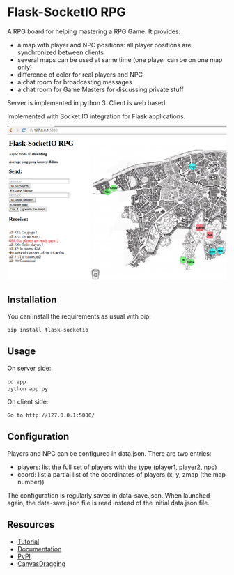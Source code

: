 Flask-SocketIO RPG
==================

A RPG board for helping mastering a RPG Game. It provides:

- a map with player and NPC positions: all player positions are synchronized between clients
- several maps can be used at same time (one player can be on one map only)
- difference of color for real players and NPC
- a chat room for broadcasting messages
- a chat room for Game Masters for discussing private stuff

Server is implemented in python 3. Client is web based.

Implemented with Socket.IO integration for Flask applications.

![screenshot](FS-RPG1.png)

Installation
------------

You can install the requirements as usual with pip:

    pip install flask-socketio

Usage
-----

On server side:

    cd app
    python app.py

On client side:

    Go to http://127.0.0.1:5000/

Configuration
-------------

Players and NPC can be configured in data.json. There are two entries:

- players: list the full set of players with the type (player1, player2, npc)
- coord: list a partial list of the coordinates of players (x, y, zmap (the map number))

The configuration is regularly savec in data-save.json. When launched again, the data-save.json file is read instead of the initial data.json file.
   

Resources
---------

- [Tutorial](http://blog.miguelgrinberg.com/post/easy-websockets-with-flask-and-gevent)
- [Documentation](http://pythonhosted.org/Flask-SocketIO)
- [PyPI](https://pypi.python.org/pypi/Flask-SocketIO)
- [CanvasDragging](http://rectangleworld.com/blog/archives/129)
